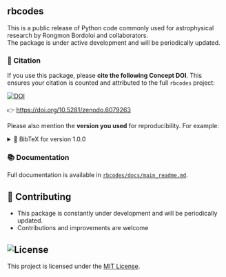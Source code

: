 rbcodes
-------

This is a public release of Python code commonly used for astrophysical research by Rongmon Bordoloi and collaborators.  
The package is under active development and will be periodically updated.


### 📖 Citation

If you use this package, please **cite the following Concept DOI**. This ensures your citation is counted and attributed to the full `rbcodes` project:

[![DOI](https://zenodo.org/badge/DOI/10.5281/zenodo.6079263.svg)](https://doi.org/10.5281/zenodo.6079263)

👉 https://doi.org/10.5281/zenodo.6079263

Please also mention the **version you used** for reproducibility. For example:

<details>
<summary>📄 BibTeX for version 1.0.0</summary>

```bibtex
@software{bordoloi_2025_15723701,
  author       = {Bordoloi, Rongmon and
                  Liu, Bin and
                  Clark, Sean and
                  Higginson, Jack and
                  Flores, Derick},
  title        = {rongmon/rbcodes: rbcodes v1.0.0},
  year         = 2025,
  publisher    = {Zenodo},
  version      = {v1.0.0},
  doi          = {10.5281/zenodo.6079263},
  url          = {https://doi.org/10.5281/zenodo.6079263}
}
```
</details>

### 📚 Documentation

Full documentation is available in [`rbcodes/docs/main_readme.md`](docs/main_readme.md).


## 🤝 Contributing
- This package is constantly under development and will be periodically updated.
- Contributions and improvements are welcome

## ![License](https://img.shields.io/badge/license-MIT-green)

This project is licensed under the [MIT License](LICENSE).

